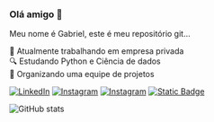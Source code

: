 ### Olá amigo 👋

Meu nome é Gabriel, este é meu repositório git...

🔭 Atualmente trabalhando em empresa privada </br>
🔍 Estudando Python e Ciência de dados </br>
🤝 Organizando uma equipe de projetos </br>

[![LinkedIn](https://img.shields.io/badge/-LinkedIn-000?style=for-the-badge&logo=linkedin&logoColor=4D80E6&color:FFF)](https://www.linkedin.com/in/gabriel-augusto7/)
[![Instagram](https://img.shields.io/badge/-augusto.img-000?style=for-the-badge&logo=instagram&logoColor=E63F5F&color:FFF)](https://www.instagram.com/augusto.img/)
[![Instagram](https://img.shields.io/badge/-ogatupreto-000?style=for-the-badge&logo=instagram&logoColor=E63F5F&color:FFF)](https://www.instagram.com/ogatupreto/)
[![Static Badge](https://img.shields.io/badge/-Google%20Sheets-000?style=for-the-badge&logo=googlesheets&logoColor=fffffff&color:FFF)](#)


![GitHub stats](https://github-readme-stats-git-masterrstaa-rickstaa.vercel.app/api?username=ogatupreto&hide_title=true&show_icons=true&include_all_commits=false&count_private=true&line_height=25&hide=issues&bg_color=000&title_color=ffffff&text_color=FFF&border_radius=3&border_color=dededec&icon_color=1f1f1f&theme=jolly)
